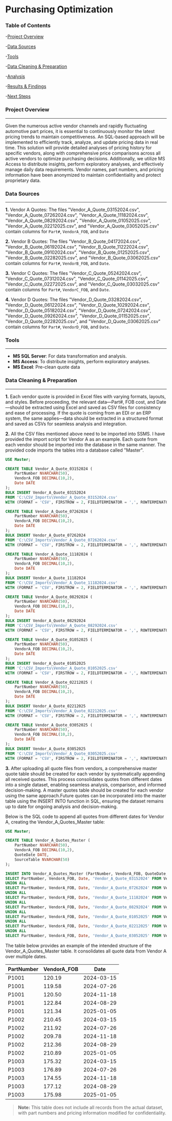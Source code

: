 # Purchasing Optimization

### Table of Contents

-[Project Overview](#project-overview)

-[Data Sources](#data-sources)

-[Tools](#tools)

-[Data Cleaning & Preparation](#data-cleaning--preparation)

-[Analysis](#analysis)

-[Results & Findings](#results--findings)

-[Next Steps](#next-steps)

### Project Overview
---
Given the numerous active vendor channels and rapidly fluctuating automotive part prices, it is essential to continuously monitor the latest pricing trends to maintain competitiveness. An SQL-based approach will be implemented to efficiently track, analyze, and update pricing data in real time. This solution will provide detailed analyses of pricing history for specific vendors, along with comprehensive price comparisons across all active vendors to optimize purchasing decisions. Additionally, we utilize MS Access to distribute insights, perform exploratory analyses, and effectively manage daily data requirements. Vendor names, part numbers, and pricing information have been anonymized to maintain confidentiality and protect proprietary data.

### Data Sources
---
**1.** Vendor A Quotes: The files "Vendor_A_Quote_03152024.csv", "Vendor_A_Quote_07262024.csv", "Vendor_A_Quote_11182024.csv", "Vendor_A_Quote_08292024.csv", "Vendor_A_Quote_01052025.csv", "Vendor_A_Quote_02212025.csv", and "Vendor_A_Quote_03052025.csv" contain columns for `Part#`, `VendorA_FOB`, and `Date`

**2.** Vendor B Quotes: The files "Vendor_B_Quote_04172024.csv", "Vendor_B_Quote_06192024.csv", "Vendor_B_Quote_11222024.csv", "Vendor_B_Quote_09102024.csv", "Vendor_B_Quote_01252025.csv", "Vendor_B_Quote_02282025.csv", and "Vendor_B_Quote_03062025.csv" contain columns for `Part#`, `VendorB_FOB`, and `Date`.

**3.** Vendor C Quotes: The files "Vendor_C_Quote_05242024.csv", "Vendor_C_Quote_07312024.csv", "Vendor_C_Quote_01142025.csv", "Vendor_C_Quote_02272025.csv", and "Vendor_C_Quote_03032025.csv" contain columns for `Part#`, `VendorC_FOB`, and `Date`.

**4.** Vendor D Quotes: The files "Vendor_D_Quote_03282024.csv", "Vendor_D_Quote_06122024.csv", "Vendor_D_Quote_10292024.csv", "Vendor_D_Quote_05182024.csv", "Vendor_D_Quote_07242024.csv", "Vendor_D_Quote_09262024.csv", "Vendor_D_Quote_01152025.csv", "Vendor_D_Quote_02282025.csv", and "Vendor_D_Quote_03062025.csv" contain columns for `Part#`, `VendorD_FOB`, and `Date`.

### Tools
---
- **MS SQL Server**: For data transformation and analysis.
- **MS Access**: To distribute insights, perform exploratory analyses.
- **MS Excel**: Pre-clean quote data

### Data Cleaning & Preparation
---
**1.** Each vendor quote is provided in Excel files with varying formats, layouts, and styles. Before proceeding, the relevant data—Part#, FOB cost, and Date—should be extracted using Excel and saved as CSV files for consistency and ease of processing. If the quote is coming from an EDI or an ERP system, the same applies—data should be extracted in a structured format and saved as CSVs for seamless analysis and integration.

**2.**  All the CSV files mentioned above need to be imported into SSMS. I have provided the import script for Vendor A as an example. Each quote from each vendor should be imported into the database in the same manner. The provided code imports the tables into a database called "Master".

```sql
USE Master;

CREATE TABLE Vendor_A_Quote_03152024 (
    PartNumber NVARCHAR(50),
    VendorA_FOB DECIMAL(10,2),
    Date DATE
);
BULK INSERT Vendor_A_Quote_03152024
FROM 'C:\CSV_Imports\Vendor_A_Quote_03152024.csv'
WITH (FORMAT = 'CSV', FIRSTROW = 2, FIELDTERMINATOR = ',', ROWTERMINATOR = '\n');

CREATE TABLE Vendor_A_Quote_07262024 (
    PartNumber NVARCHAR(50),
    VendorA_FOB DECIMAL(10,2),
    Date DATE
);
BULK INSERT Vendor_A_Quote_07262024
FROM 'C:\CSV_Imports\Vendor_A_Quote_07262024.csv'
WITH (FORMAT = 'CSV', FIRSTROW = 2, FIELDTERMINATOR = ',', ROWTERMINATOR = '\n');

CREATE TABLE Vendor_A_Quote_11182024 (
    PartNumber NVARCHAR(50),
    VendorA_FOB DECIMAL(10,2),
    Date DATE
);
BULK INSERT Vendor_A_Quote_11182024
FROM 'C:\CSV_Imports\Vendor_A_Quote_11182024.csv'
WITH (FORMAT = 'CSV', FIRSTROW = 2, FIELDTERMINATOR = ',', ROWTERMINATOR = '\n');

CREATE TABLE Vendor_A_Quote_08292024 (
    PartNumber NVARCHAR(50),
    VendorA_FOB DECIMAL(10,2),
    Date DATE
);
BULK INSERT Vendor_A_Quote_08292024
FROM 'C:\CSV_Imports\Vendor_A_Quote_08292024.csv'
WITH (FORMAT = 'CSV', FIRSTROW = 2, FIELDTERMINATOR = ',', ROWTERMINATOR = '\n');

CREATE TABLE Vendor_A_Quote_01052025 (
    PartNumber NVARCHAR(50),
    VendorA_FOB DECIMAL(10,2),
    Date DATE
);
BULK INSERT Vendor_A_Quote_01052025
FROM 'C:\CSV_Imports\Vendor_A_Quote_01052025.csv'
WITH (FORMAT = 'CSV', FIRSTROW = 2, FIELDTERMINATOR = ',', ROWTERMINATOR = '\n');

CREATE TABLE Vendor_A_Quote_02212025 (
    PartNumber NVARCHAR(50),
    VendorA_FOB DECIMAL(10,2),
    Date DATE
);
BULK INSERT Vendor_A_Quote_02212025
FROM 'C:\CSV_Imports\Vendor_A_Quote_02212025.csv'
WITH (FORMAT = 'CSV', FIRSTROW = 2, FIELDTERMINATOR = ',', ROWTERMINATOR = '\n');

CREATE TABLE Vendor_A_Quote_03052025 (
    PartNumber NVARCHAR(50),
    VendorA_FOB DECIMAL(10,2),
    Date DATE
);
BULK INSERT Vendor_A_Quote_03052025
FROM 'C:\CSV_Imports\Vendor_A_Quote_03052025.csv'
WITH (FORMAT = 'CSV', FIRSTROW = 2, FIELDTERMINATOR = ',', ROWTERMINATOR = '\n');
```

**3.**  After uploading all quote files from vendors, a comprehensive master quote table should be created for each vendor by systematically appending all received quotes. This process consolidates quotes from different dates into a single dataset, enabling seamless analysis, comparison, and informed decision-making. A master quotes table should be created for each vendor using the same approach.Future quotes can be incorporated into the master table using the INSERT INTO function in SQL, ensuring the dataset remains up to date for ongoing analysis and decision-making.

Below is the SQL code to append all quotes from different dates for Vendor A, creating the Vendor_A_Quotes_Master table:

```sql
USE Master;

CREATE TABLE Vendor_A_Quotes_Master (
    PartNumber NVARCHAR(50),
    VendorA_FOB DECIMAL(10,2),
    QuoteDate DATE,
    SourceTable NVARCHAR(50)
);

INSERT INTO Vendor_A_Quotes_Master (PartNumber, VendorA_FOB, QuoteDate, SourceTable)
SELECT PartNumber, VendorA_FOB, Date, 'Vendor_A_Quote_03152024' FROM Vendor_A_Quote_03152024
UNION ALL
SELECT PartNumber, VendorA_FOB, Date, 'Vendor_A_Quote_07262024' FROM Vendor_A_Quote_07262024
UNION ALL
SELECT PartNumber, VendorA_FOB, Date, 'Vendor_A_Quote_11182024' FROM Vendor_A_Quote_11182024
UNION ALL
SELECT PartNumber, VendorA_FOB, Date, 'Vendor_A_Quote_08292024' FROM Vendor_A_Quote_08292024
UNION ALL
SELECT PartNumber, VendorA_FOB, Date, 'Vendor_A_Quote_01052025' FROM Vendor_A_Quote_01052025
UNION ALL
SELECT PartNumber, VendorA_FOB, Date, 'Vendor_A_Quote_02212025' FROM Vendor_A_Quote_02212025
UNION ALL
SELECT PartNumber, VendorA_FOB, Date, 'Vendor_A_Quote_03052025' FROM Vendor_A_Quote_03052025;
```

The table below provides an example of the intended structure of the Vendor_A_Quotes_Master table. It consolidates all quote data from Vendor A over multiple dates.

| PartNumber | VendorA_FOB |  Date  |
|------------|------------|------------|
| P1001      | 120.19     | 2024-03-15 |
| P1001      | 119.58     | 2024-07-26 |
| P1001      | 120.50     | 2024-11-18 |
| P1001      | 122.84     | 2024-08-29 |
| P1001      | 121.34     | 2025-01-05 |
| P1002      | 210.45     | 2024-03-15 |
| P1002      | 211.92     | 2024-07-26 |
| P1002      | 209.78     | 2024-11-18 |
| P1002      | 212.36     | 2024-08-29 |
| P1002      | 210.89     | 2025-01-05 |
| P1003      | 175.32     | 2024-03-15 |
| P1003      | 176.89     | 2024-07-26 |
| P1003      | 174.55     | 2024-11-18 |
| P1003      | 177.12     | 2024-08-29 |
| P1003      | 175.98     | 2025-01-05 |

> **Note:** This table does not include all records from the actual dataset, with part numbers and pricing information modified for confidentiality.












